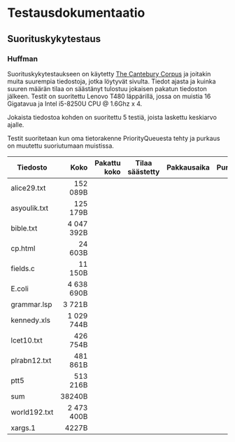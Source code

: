 # Testausdokumentaatio

## Suorituskykytestaus

### Huffman

Suorituskykytestaukseen on käytetty [The Cantebury Corpus](http://corpus.canterbury.ac.nz/descriptions/) ja joitakin muita suurempia tiedostoja, jotka löytyvät sivulta. Tiedot ajasta ja kuinka suuren määrän tilaa on säästänyt tulostuu jokaisen pakatun tiedoston jälkeen. 
Testit on suoritettu Lenovo T480 läppärillä, jossa on muistia 16 Gigatavua ja Intel i5-8250U CPU @ 1.6Ghz x 4.

Jokaista tiedostoa kohden on suoritettu 5 testiä, joista laskettu keskiarvo ajalle.

Testit suoritetaan kun oma tietorakenne PriorityQueuesta tehty ja purkaus on muutettu suoriutumaan muistissa.

| Tiedosto     |       Koko | Pakattu koko | Tilaa säästetty  | Pakkausaika | Purkausaika   |
| -----------  | ---------: | -----------: | ---------------- | ----------: | ------------: |
| alice29.txt  |   152 089B |              |                  |             |               |
| asyoulik.txt |   125 179B |              |                  |             |               |
| bible.txt    | 4 047 392B |              |                  |             |               |
| cp.html      |    24 603B |              |                  |             |               |
| fields.c     |    11 150B |              |                  |             |               |
| E.coli       | 4 638 690B |              |                  |             |               |
| grammar.lsp  |     3 721B |              |                  |             |               |
| kennedy.xls  | 1 029 744B |              |                  |             |               |
| lcet10.txt   |   426 754B |              |                  |             |               |
| plrabn12.txt |   481 861B |              |                  |             |               |
| ptt5         |   513 216B |              |                  |             |               |
| sum          |     38240B |              |                  |             |               |
| world192.txt | 2 473 400B |              |                  |             |               |
| xargs.1      |      4227B |              |                  |             |               |


